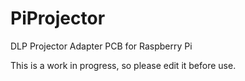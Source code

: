 # PiProjector
DLP Projector Adapter PCB for Raspberry Pi

This is a work in progress, so please edit it before use.
